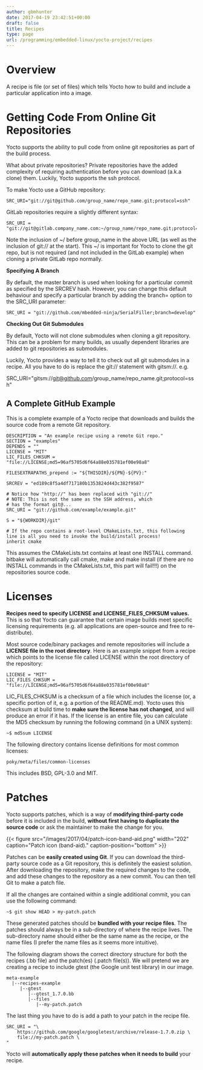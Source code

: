 ```yaml
---
author: gbmhunter
date: 2017-04-19 23:42:51+00:00
draft: false
title: Recipes
type: page
url: /programming/embedded-linux/yocto-project/recipes
---
```


# Overview




A recipe is file (or set of files) which tells Yocto how to build and include a particular application into a image.




# Getting Code From Online Git Repositories




Yocto supports the ability to pull code from online git repositories as part of the build process.




What about private repositories? Private repositories have the added complexity of requiring authentication before you can download (a.k.a clone) them. Luckily, Yocto supports the ssh protocol.




To make Yocto use a GitHub repository:



    
    SRC_URI="git://git@github.com/group_name/repo_name.git;protocol=ssh"




GitLab repositories require a slightly different syntax:



    
    SRC_URI = "git://git@gitlab.company_name.com:~/group_name/repo_name.git;protocol=ssh"




Note the inclusion of ~/ before group_name in the above URL (as well as the inclusion of git:// at the start). This ~/ is important for Yocto to clone the git repo, but is not required (and not included in the GitLab example) when cloning a private GitLab repo normally.




**Specifying A Branch**




By default, the master branch is used when looking for a particular commit as specified by the SRCREV hash. However, you can change this default behaviour and specify a particular branch by adding the branch=<branch-name> option to the SRC_URI parameter:



    
    SRC_URI = "git://github.com/mbedded-ninja/SerialFiller;branch=develop"




**Checking Out Git Submodules**




By default, Yocto will not clone submodules when cloning a git repository. This can be a problem for many builds, as usually dependent libraries are added to git repositories as submodules.




Luckily, Yocto provides a way to tell it to check out all git submodules in a recipe. All you have to do is replace the git:// statement with gitsm://. e.g.




SRC_URI="gitsm://git@github.com/group_name/repo_name.git;protocol=ssh"




## A Complete GitHub Example




This is a complete example of a Yocto recipe that downloads and builds the source code from a remote Git repository.



    
    DESCRIPTION = "An example recipe using a remote Git repo."
    SECTION = "examples"
    DEPENDS = ""
    LICENSE = "MIT"
    LIC_FILES_CHKSUM = "file://LICENSE;md5=96af5705d6f64a88e035781ef00e98a8"
    
    FILESEXTRAPATHS_prepend := "${THISDIR}/${PN}-${PV}:"
    
    SRCREV = "ed189c8f5a4df717180b1353824d443c382f9587"
    
    # Notice how "http://" has been replaced with "git://"
    # NOTE: This is not the same as the SSH address, which
    # has the format git@...
    SRC_URI = "git://github.com/example/example.git"
    
    S = "${WORKDIR}/git"
    
    # If the repo contains a root-level CMakeLists.txt, this following line is all you need to invoke the build/install process!
    inherit cmake




This assumes the CMakeLists.txt contains at least one INSTALL command. bitbake will automatically call cmake, make and make install (if there are no INSTALL commands in the CMakeLists.txt, this part will fail!!!) on the repositories source code.




# Licenses




**Recipes need to specify LICENSE and LICENSE_FILES_CHKSUM values.** This is so that Yocto can guarantee that certain image builds meet specific licensing requirements (e.g. all applications are open-source and free to re-distribute).




Most source code/binary packages and remote repositories will include a **LICENSE file in the root directory**. Here is an example snippet from a recipe which points to the license file called LICENSE within the root directory of the repository:



    
    LICENSE = "MIT"
    LIC_FILES_CHKSUM = "file://LICENSE;md5=96af5705d6f64a88e035781ef00e98a8"




LIC_FILES_CHKSUM is a checksum of a file  which includes the license (or, a specific portion of it, e.g. a portion of the README.md). Yocto uses this checksum at build time to **make sure the license has not changed**, and will produce an error if it has. If the license is an entire file, you can calculate the MD5 checksum by running the following command (in a UNIX system):



    
    ~$ md5sum LICENSE




The following directory contains license definitions for most common licenses:



    
    poky/meta/files/common-licenses




This includes BSD, GPL-3.0 and MIT.




# Patches




Yocto supports patches, which is a way of **modifying third-party code** before it is included in the build, **without first having to duplicate the source code** or ask the maintainer to make the change for you.



{{< figure src="/images/2017/04/patch-icon-band-aid.png" width="202" caption="Patch icon (band-aid)." caption-position="bottom" >}}



Patches can be **easily created using Git**. If you can download the third-party source code as a Git repository, this is definitely the easiest solution. After downloading the repository, make the required changes to the code, and add these changes to the repository as a new commit. You can then tell Git to make a patch file.




If all the changes are contained within a single additional commit, you can use the following command:



    
    ~$ git show HEAD > my-patch.patch




These generated patches should be **bundled with your recipe files**. The patches should always be in a sub-directory of where the recipe lives. The sub-directory name should either be the same name as the recipe, or the name files (I prefer the name files as it seems more intuitive).




The following diagram shows the correct directory structure for both the recipes (.bb file) and the patch(es) (.patch file(s)). We will pretend we are creating a recipe to include gtest (the Google unit test library) in our image.



    
    meta-example
      |--recipes-example
         |--gtest
            |--gtest_1.7.0.bb
            |--files
               |--my-patch.patch




The last thing you have to do is add a path to your patch in the recipe file.



    
    SRC_URI = "\
        https://github.com/google/googletest/archive/release-1.7.0.zip \
        file://my-patch.patch \
    "




Yocto will **automatically apply these patches when it needs to build** your recipe.



